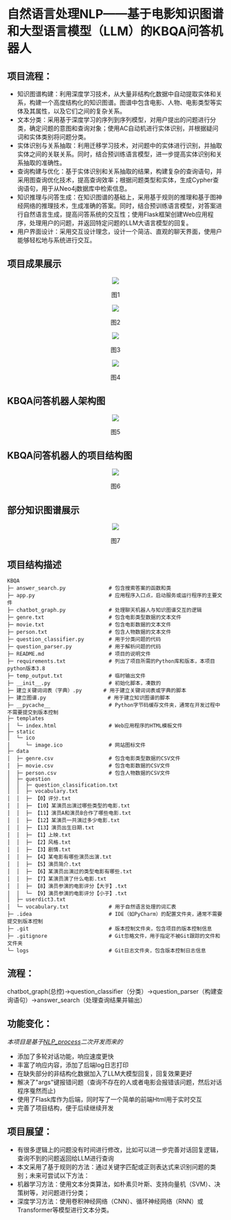 # 自然语言处理NLP——基于电影知识图谱和大型语言模型（LLM）的KBQA问答机器人

## 项目流程：
- 知识图谱构建：利用深度学习技术，从大量非结构化数据中自动提取实体和关系，构建一个高度结构化的知识图谱。图谱中包含电影、人物、电影类型等实体及其属性，以及它们之间的复杂关系。
- 文本分类：采用基于深度学习的序列到序列模型，对用户提出的问题进行分类，确定问题的意图和查询对象；使用AC自动机进行实体识别，并根据疑问词和实体类别将问题分类。
- 实体识别与关系抽取：利用迁移学习技术，对问题中的实体进行识别，并抽取实体之间的关联关系。同时，结合预训练语言模型，进一步提高实体识别和关系抽取的准确性。
- 查询构建与优化：基于实体识别和关系抽取的结果，构建复杂的查询语句，并采用图查询优化技术，提高查询效率；根据问题类型和实体，生成Cypher查询语句，用于从Neo4j数据库中检索信息。
- 知识推理与问答生成：在知识图谱的基础上，采用基于规则的推理和基于图神经网络的推理技术，生成准确的答案。同时，结合预训练语言模型，对答案进行自然语言生成，提高问答系统的交互性；使用Flask框架创建Web应用程序，处理用户的问题，并返回特定问题的LLM大语言模型的回复。
- 用户界面设计：采用交互设计理念，设计一个简洁、直观的聊天界面，使用户能够轻松地与系统进行交互。

## 项目成果展示

<div align=center><img  src="https://github.com/Xiaoheizi2023/NLP_KBQA/blob/master/images/成果展示图1.png"/></div>
<p align="center">图1</p>

<div align=center><img  src="https://github.com/Xiaoheizi2023/NLP_KBQA/blob/master/images/成果展示图2.png"/></div>
<p align="center">图2</p>

<div align=center><img  src="https://github.com/Xiaoheizi2023/NLP_KBQA/blob/master/images/成果展示图3.png"/></div>
<p align="center">图3</p>

<div align=center><img  src="https://github.com/Xiaoheizi2023/NLP_KBQA/blob/master/images/成果展示图4.png"/></div>
<p align="center">图4</p>

## KBQA问答机器人架构图

<div align=center><img  src="https://github.com/Xiaoheizi2023/NLP_KBQA/blob/master/images/KBQA问答机器人架构图.png"/></div>
<p align="center">图5</p>

## KBQA问答机器人的项目结构图

<div align=center><img  src="https://github.com/Xiaoheizi2023/NLP_KBQA/blob/master/images/KBQA问答机器人的项目结构图.png"/></div>
<p align="center">图6</p>

## 部分知识图谱展示

<div align=center><img  src="https://github.com/Xiaoheizi2023/NLP_KBQA/blob/master/images/部分知识图谱展示图.png"/></div>
<p align="center">图7</p>

## 项目结构描述

```
KBQA
├─ answer_search.py              # 包含搜索答案的函数和类
├─ app.py                        # 应用程序入口点，启动服务或运行程序的主要文件
├─ chatbot_graph.py              # 处理聊天机器人与知识图谱交互的逻辑
├─ genre.txt                     # 包含电影类型数据的文本文件
├─ movie.txt                     # 包含电影数据的文本文件
├─ person.txt                    # 包含人物数据的文本文件
├─ question_classifier.py        # 用于分类问题的代码
├─ question_parser.py            # 用于解析问题的代码
├─ README.md                     # 项目的说明文件
├─ requirements.txt              # 列出了项目所需的Python库和版本，本项目python版本3.8
├─ temp_output.txt               # 临时输出文件
├─ __init__.py                   # 初始化脚本，凑数的
├─ 建立关键词词表（字典）.py       # 用于建立关键词词表或字典的脚本
├─ 建立图谱.py                    # 用于建立知识图谱的脚本
├─ __pycache__                   # Python字节码缓存文件夹，通常在开发过程中不需要提交到版本控制
├─ templates
│  └─ index.html                 # Web应用程序的HTML模板文件
├─ static
│  └─ ico
│     └─ image.ico               # 网站图标文件
├─ data
│  ├─ genre.csv                  # 包含电影类型数据的CSV文件
│  ├─ movie.csv                  # 包含电影数据的CSV文件
│  ├─ person.csv                 # 包含人物数据的CSV文件
│  ├─ question
│  │  ├─ question_classification.txt
│  │  ├─ vocabulary.txt
│  │  ├─ 【0】评分.txt
│  │  ├─ 【10】某演员出演过哪些类型的电影.txt
│  │  ├─ 【11】演员A和演员B合作了哪些电影.txt
│  │  ├─ 【12】某演员一共演过多少电影.txt
│  │  ├─ 【13】演员出生日期.txt
│  │  ├─ 【1】上映.txt
│  │  ├─ 【2】风格.txt
│  │  ├─ 【3】剧情.txt
│  │  ├─ 【4】某电影有哪些演员出演.txt
│  │  ├─ 【5】演员简介.txt
│  │  ├─ 【6】某演员出演过的类型电影有哪些.txt
│  │  ├─ 【7】某演员演了什么电影.txt
│  │  ├─ 【8】演员参演的电影评分【大于】.txt
│  │  └─ 【9】演员参演的电影评分【小于】.txt
│  ├─ userdict3.txt
│  └─ vocabulary.txt             # 用于自然语言处理的词汇表
├─ .idea                         # IDE（如PyCharm）的配置文件夹，通常不需要提交到版本控制
├─ .git                          # 版本控制文件夹，包含项目的版本控制信息
├─ .gitignore                    # Git忽略文件，用于指定不被Git跟踪的文件和文件夹
└─ logs                          # Git日志文件夹，包含版本控制日志信息
```

## 流程：
chatbot_graph(总控)->question_classifier（分类）->question_parser（构建查询语句）->answer_search（处理查询结果并输出）

## 功能变化：
_本项目是基于[NLP_process](https://github.com/renhongjie/NLP_process)二次开发而来的_
- 添加了多轮对话功能，响应速度更快
- 丰富了响应内容，添加了后端log日志打印
- 在缺失部分的非结构化数据加入了LLM大模型回复，回复效果更好
- 解决了"args"键报错问题（查询不存在的人或者电影会报错该问题，然后对话程序戛然而止)
- 使用了Flask库作为后端，同时写了一个简单的前端Html用于实时交互
- 完善了项目结构，便于后续继续开发

## 项目展望：
- 有很多逻辑上的问题没有时间进行修改，比如可以进一步完善对话回复逻辑，查询不到的问题返回给LLM进行查询
- 本文采用了基于规则的方法：通过关键字匹配或正则表达式来识别问题的类别；未来可尝试以下方法：
- 机器学习方法：使用文本分类算法，如朴素贝叶斯、支持向量机（SVM）、决策树等，对问题进行分类；
- 深度学习方法：使用卷积神经网络（CNN）、循环神经网络（RNN）或Transformer等模型进行文本分类。
